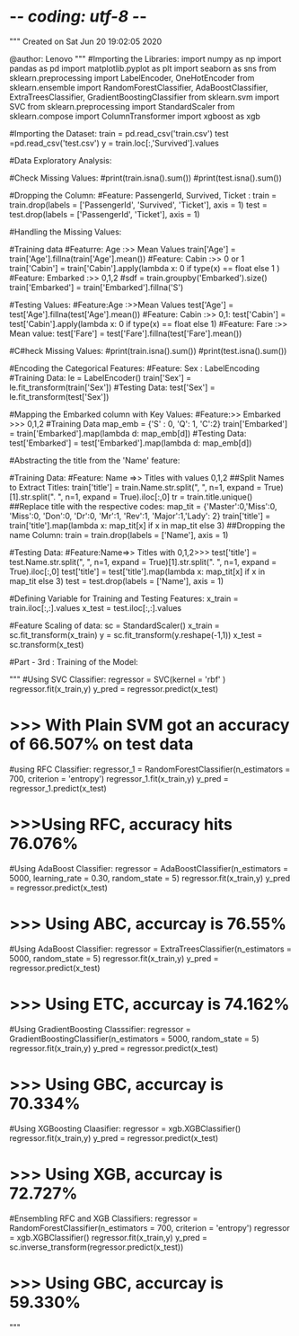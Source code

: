 # -*- coding: utf-8 -*-
"""
Created on Sat Jun 20 19:02:05 2020

@author: Lenovo
"""
#Importing the Libraries:
import numpy as np
import pandas as pd
import matplotlib.pyplot as plt
import seaborn as sns
from sklearn.preprocessing import LabelEncoder, OneHotEncoder
from sklearn.ensemble import RandomForestClassifier, AdaBoostClassifier, ExtraTreesClassifier, GradientBoostingClassifier
from sklearn.svm import SVC
from sklearn.preprocessing import StandardScaler
from sklearn.compose import ColumnTransformer
import xgboost as xgb

#Importing the Dataset:
train = pd.read_csv('train.csv')
test  =pd.read_csv('test.csv')
y = train.loc[:,'Survived'].values

#Data Exploratory Analysis:

#Check Missing Values:
#print(train.isna().sum())
#print(test.isna().sum())

#Dropping the Column:
#Feature: PassengerId, Survived, Ticket :
train = train.drop(labels = ['PassengerId', 'Survived', 'Ticket'], axis = 1)
test  = test.drop(labels = ['PassengerId', 'Ticket'], axis = 1)

#Handling the Missing Values:

#Training data
#Featurre: Age :>> Mean Values
train['Age'] = train['Age'].fillna(train['Age'].mean())
#Feature: Cabin :>> 0 or 1
train['Cabin'] = train['Cabin'].apply(lambda x: 0 if type(x) == float else 1 )
#Feature: Embarked :>> 0,1,2
#sdf = train.groupby('Embarked').size()
train['Embarked'] = train['Embarked'].fillna('S')

#Testing Values:
#Feature:Age :>>Mean Values
test['Age'] = test['Age'].fillna(test['Age'].mean())
#Feature: Cabin :>> 0,1:
test['Cabin'] = test['Cabin'].apply(lambda x: 0 if type(x) == float else 1)
#Feature: Fare :>> Mean value:
test['Fare'] = test['Fare'].fillna(test['Fare'].mean())

#C#heck Missing Values:
#print(train.isna().sum())
#print(test.isna().sum())

#Encoding the Categorical Features:
#Feature: Sex : LabelEncoding
#Training Data:
le = LabelEncoder()
train['Sex'] = le.fit_transform(train['Sex'])
#Testing Data:
test['Sex'] = le.fit_transform(test['Sex'])

#Mapping the Embarked column with Key Values:
#Feature:>> Embarked >>> 0,1,2
#Training Data
map_emb = {'S' : 0, 'Q': 1, 'C':2}
train['Embarked'] = train['Embarked'].map(lambda d: map_emb[d])
#Testing Data:
test['Embarked'] = test['Embarked'].map(lambda d: map_emb[d])

#Abstracting the title from the 'Name' feature:

#Training Data:
#Feature: Name =>> Titles with values 0,1,2
##Split Names to Extract Titles:
train['title'] = train.Name.str.split(", ", n=1, expand = True)[1].str.split(". ", n=1, expand = True).iloc[:,0]
tr = train.title.unique()
##Replace title with the respective codes:
map_tit = {'Master':0,'Miss':0, 'Miss':0, 'Don':0, 'Dr':0, 'Mr':1, 'Rev':1, 'Major':1,'Lady': 2}
train['title'] = train['title'].map(lambda x: map_tit[x] if x in map_tit else 3)
##Dropping the name Column:
train = train.drop(labels = ['Name'], axis = 1)

#Testing Data:
#Feature:Name=>> Titles with 0,1,2>>>
test['title'] = test.Name.str.split(", ", n=1, expand = True)[1].str.split(". ", n=1, expand = True).iloc[:,0]
test['title'] = test['title'].map(lambda x: map_tit[x] if x in map_tit else 3)
test = test.drop(labels = ['Name'], axis = 1)

#Defining Variable for Training and Testing Features:
x_train = train.iloc[:,:].values
x_test  = test.iloc[:,:].values

#Feature Scaling of data:
sc = StandardScaler()
x_train = sc.fit_transform(x_train)
y       = sc.fit_transform(y.reshape(-1,1))
x_test  = sc.transform(x_test)


#Part - 3rd : Training of the Model:

"""
#Using SVC Classifier:
regressor = SVC(kernel = 'rbf' )
regressor.fit(x_train,y)
y_pred = regressor.predict(x_test)
# >>> With Plain SVM got an accuracy of 66.507% on test data

#using RFC Classifier:
regressor_1 = RandomForestClassifier(n_estimators = 700, criterion = 'entropy')
regressor_1.fit(x_train,y)
y_pred = regressor_1.predict(x_test)
# >>>Using RFC, accuracy hits 76.076%

#Using AdaBoost Classifier:
regressor = AdaBoostClassifier(n_estimators = 5000, learning_rate = 0.30, random_state = 5)
regressor.fit(x_train,y)
y_pred = regressor.predict(x_test)
# >>> Using ABC, accurcay is 76.55%

#Using AdaBoost Classifier:
regressor = ExtraTreesClassifier(n_estimators = 5000,  random_state = 5)
regressor.fit(x_train,y)
y_pred = regressor.predict(x_test)
# >>> Using ETC, accurcay is 74.162%

#Using GradientBoosting Classsifier:
regressor = GradientBoostingClassifier(n_estimators = 5000,  random_state = 5)
regressor.fit(x_train,y)
y_pred = regressor.predict(x_test)
# >>> Using GBC, accurcay is 70.334%

#Using XGBoosting Claasifier:
regressor = xgb.XGBClassifier()
regressor.fit(x_train,y)
y_pred = regressor.predict(x_test)
# >>> Using XGB, accurcay is 72.727%

#Ensembling RFC and XGB Classifiers:
regressor = RandomForestClassifier(n_estimators = 700, criterion = 'entropy')
regressor = xgb.XGBClassifier()
regressor.fit(x_train,y)
y_pred = sc.inverse_transform(regressor.predict(x_test))
# >>> Using GBC, accurcay is 59.330%
"""



